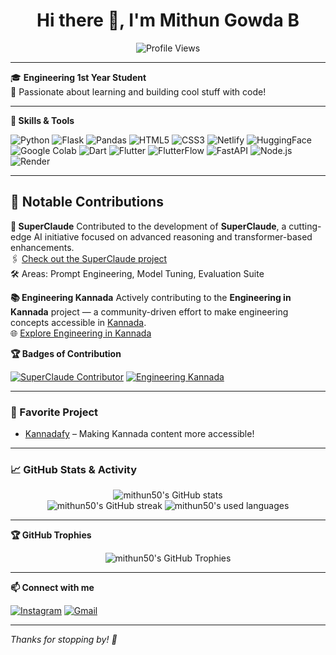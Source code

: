 <!-- Profile README for mithun50 -->

<h1 align="center">Hi there 👋, I'm Mithun Gowda B</h1>
<p align="center">
  <img src="https://komarev.com/ghpvc/?username=mithun50&label=Profile%20views&color=0e75b6&style=flat" alt="Profile Views"/>
</p>

---

🎓 **Engineering 1st Year Student**  
🌱 Passionate about learning and building cool stuff with code!

---

**🔧 Skills & Tools**

![Python](https://img.shields.io/badge/Python-FFD43B?style=for-the-badge&logo=python&logoColor=blue)
![Flask](https://img.shields.io/badge/Flask-000?style=for-the-badge&logo=flask&logoColor=white)
![Pandas](https://img.shields.io/badge/Pandas-150458?style=for-the-badge&logo=pandas&logoColor=white)
![HTML5](https://img.shields.io/badge/HTML5-E34F26?style=for-the-badge&logo=html5&logoColor=white)
![CSS3](https://img.shields.io/badge/CSS3-1572B6?style=for-the-badge&logo=css3&logoColor=white)
![Netlify](https://img.shields.io/badge/Netlify-00C7B7?style=for-the-badge&logo=netlify&logoColor=white)
![HuggingFace](https://img.shields.io/badge/HuggingFace-FFD21F?style=for-the-badge&logo=huggingface&logoColor=black)
![Google Colab](https://img.shields.io/badge/Colab-F9AB00?style=for-the-badge&logo=googlecolab&logoColor=white)
![Dart](https://img.shields.io/badge/Dart-0175C2?style=for-the-badge&logo=dart&logoColor=white)
![Flutter](https://img.shields.io/badge/Flutter-02569B?style=for-the-badge&logo=flutter&logoColor=white)
![FlutterFlow](https://img.shields.io/badge/FlutterFlow-0061F2?style=for-the-badge&logo=data:image/svg+xml;base64,PHN2ZyBmaWxsPSIjRkZGIiB3aWR0aD0iMzIiIGhlaWdodD0iMzIiIHZpZXdCb3g9IjAgMCAyNCAyNCI+PHBhdGggZD0iTTguNDIzIDEzLjE0M2w2LjU3NSA2LjU3NSA2LjU3NS02LjU3NUwxOC41OTUgMTRsLTYuMTc1IDYuMTc1LTYuMTc1LTYuMTc1eiIvPjxwYXRoIGQ9Ik04LjQyMyA1Ljg1N2w2LjU3NSA2LjU3NSA2LjU3NS02LjU3NUwxOC41OTUgMTBsLTYuMTc1IDYuMTc1LTYuMTc1LTYuMTc1eiIvPjwvc3ZnPg==&logoColor=white)
![FastAPI](https://img.shields.io/badge/FastAPI-009688?style=for-the-badge&logo=fastapi&logoColor=white)
![Node.js](https://img.shields.io/badge/Node.js-393?style=for-the-badge&logo=nodedotjs&logoColor=white)
![Render](https://img.shields.io/badge/Render-46E3B7?style=for-the-badge&logo=render&logoColor=white)


---
## 🚀 Notable Contributions

**🧠 SuperClaude**
Contributed to the development of **SuperClaude**, a cutting-edge AI initiative focused on advanced reasoning and transformer-based enhancements.  
🖇️ [Check out the SuperClaude project](https://github.com/NomenAK/SuperClaude)  
🛠 Areas: Prompt Engineering, Model Tuning, Evaluation Suite

 **📚 Engineering Kannada**
Actively contributing to the **Engineering in Kannada** project — a community-driven effort to make engineering concepts accessible in [Kannada](https://www.google.com/search?q=Kannada).  
🌐 [Explore Engineering in Kannada](https://github.com/chandansgowda/engineering-in-kannada)  

 **🏆 Badges of Contribution**

[![SuperClaude Contributor](https://img.shields.io/badge/SuperClaude-Contributor-blueviolet?style=for-the-badge&logo=github)](https://github.com/NomenAK/SuperClaude)
[![Engineering Kannada](https://img.shields.io/badge/Engineering-in%20Kannada-blue?style=for-the-badge&logo=readthedocs)](https://github.com/chandansgowda/engineering-in-kannada)

---

### 🌟 Favorite Project

- [Kannadafy](https://github.com/mithun50/Kannadafy) – Making Kannada content more accessible!
---

### 📈 GitHub Stats & Activity

<p align="center">
  <img src="https://github-readme-stats.vercel.app/api?username=mithun50&show_icons=true&theme=tokyonight" alt="mithun50's GitHub stats" />
  <br>
  <img src="https://github-readme-streak-stats.herokuapp.com/?user=mithun50&theme=tokyonight" alt="mithun50's GitHub streak" />
  <img src="https://github-readme-stats.vercel.app/api/top-langs/?username=mithun50&langs_count=8&layout=compact&&theme=tokyonight" alt="mithun50's used languages" />
</p>

---

**🏆 GitHub Trophies**

<p align="center">
  <img src="https://github-profile-trophy.vercel.app/?username=mithun50&theme=tokyonight" alt="mithun50's GitHub Trophies"/>
</p>

---

**📫 Connect with me**

[![Instagram](https://img.shields.io/badge/Instagram-@mithun.gowda.b-E4405F?style=for-the-badge&logo=instagram&logoColor=white)](https://instagram.com/mithun.gowda.b)
[![Gmail](https://img.shields.io/badge/Gmail-mithungowda.b7411@gmail.com-D14836?style=for-the-badge&logo=gmail&logoColor=white)](mailto:mithungowda.b7411@gmail.com)

---

*Thanks for stopping by! 🚀*
